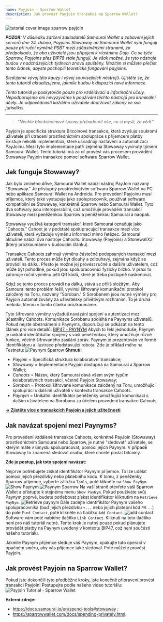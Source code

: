 ```yaml
---
name: Payjoin - Sparrow Wallet
description: Jak provést Payjoin transakci na Sparrow Wallet?
---
```

![tutorial cover image sparrow payjoin](assets/cover.webp)

***POZOR:** V důsledku zatčení zakladatelů Samourai Wallet a zabavení jejich serverů dne 24. dubna, Payjoins Stowaway na Samourai Wallet nyní fungují pouze při ruční výměně PSBT mezi zúčastněnými stranami, za předpokladu, že oba uživatelé jsou připojeni k vlastnímu Dojo. Co se týče Sparrow, Payjoins přes BIP78 stále fungují. Je však možné, že tyto nástroje budou v nadcházejících týdnech znovu spuštěny. Mezitím si můžete přečíst tento článek, abyste pochopili teoretické fungování payjoins.*

_Sledujeme vývoj této kauzy i vývoj souvisejících nástrojů. Ujistěte se, že tento tutoriál aktualizujeme, jakmile budou k dispozici nové informace._

_Tento tutoriál je poskytován pouze pro vzdělávací a informační účely. Nepodporujeme ani nevyzýváme k používání těchto nástrojů pro kriminální účely. Je odpovědností každého uživatele dodržovat zákony ve své jurisdikci._

---

> *"Nechte blockchainové špiony přehodnotit vše, co si myslí, že vědí."*

Payjoin je specifická struktura Bitcoinové transakce, která zvyšuje soukromí uživatele při utrácení prostřednictvím spolupráce s příjemcem platby. Existuje několik implementací, které usnadňují nastavení a automatizaci PayJoinu. Mezi tyto implementace patří zejména Stowaway vyvinutý týmem Samourai Wallet. Tento tutoriál má za cíl provést vás procesem provádění Stowaway Payjoin transakce pomocí softwaru Sparrow Wallet.

## Jak funguje Stowaway?

Jak bylo zmíněno dříve, Samourai Wallet nabízí nástroj PayJoin nazvaný "Stowaway." Je přístupný prostřednictvím softwaru Sparrow Wallet na PC nebo aplikace Samourai Wallet na Androidu. Pro provedení Payjoinu musí příjemce, který také vystupuje jako spolupracovník, používat software kompatibilní se Stowaway, konkrétně Sparrow nebo Samourai Wallet. Tyto dva softwary jsou interoperabilní, což umožňuje provádění transakcí Stowaway mezi peněženkou Sparrow a peněženkou Samourai a naopak.

Stowaway využívá kategorii transakcí, které Samourai označuje jako "Cahoots." Cahoot je v podstatě spolupracující transakce mezi více uživateli, která vyžaduje výměnu informací mimo řetězec. Samourai aktuálně nabízí dva nástroje Cahoots: Stowaway (Payjoins) a StonewallX2 (který prozkoumáme v budoucím článku).

Transakce Cahoots zahrnují výměnu částečně podepsaných transakcí mezi uživateli. Tento proces může být dlouhý a zdlouhavý, zejména když se provádí na dálku. Přesto je možné jej provést ručně s dalším uživatelem, což může být pohodlné, pokud jsou spolupracovníci fyzicky blízko. V praxi to zahrnuje ruční výměnu pěti QR kódů, které je třeba postupně naskenovat.

Když se tento proces provádí na dálku, stává se příliš složitým. Aby Samourai tento problém řešil, vyvinul šifrovaný komunikační protokol založený na Toru, nazvaný "Soroban." S Sorobanem jsou nutné výměny pro Payjoin automatizovány za uživatelsky přívětivým rozhraním. To je druhá metoda, kterou v tomto článku prozkoumáme.

Tyto šifrované výměny vyžadují navázání spojení a autentizaci mezi účastníky Cahoots. Komunikace Sorobanu spoléhá na Paynyms uživatelů. Pokud nejste obeznámeni s Paynyms, doporučuji se odkázat na tento článek pro více detailů: [BIP47 - PAYNYM](https://planb.network/tutorials/privacy/paynym-bip47)
Abych to řekl jednoduše, Paynym je unikátní identifikátor spojený s vaší peněženkou, který umožňuje různé funkce, včetně šifrovaného zasílání zpráv. Paynym je prezentován ve formě identifikátoru a ilustrace představující robota. Zde je příklad mého na Testnetu: ![Paynym Sparrow](assets/en/1.webp)
**Shrnutí:**
- *Payjoin* = Specifická struktura kolaborativní transakce;
- *Stowaway* = Implementace Payjoin dostupná na Samourai a Sparrow Wallet;
- *Cahoots* = Název, který Samourai dává všem svým typům kolaborativních transakcí, včetně Payjoin Stowaway;
- *Soroban* = Protokol šifrované komunikace založený na Toru, umožňující spolupráci s dalšími uživateli v kontextu transakce Cahoots.
- *Paynym* = Unikátní identifikátor peněženky umožňující komunikaci s dalším uživatelem na Sorobanu za účelem provedení transakce Cahoots.

[**-> Zjistěte více o transakcích Payjoin a jejich užitečnosti**](https://planb.network/tutorials/privacy/payjoin)

## Jak navázat spojení mezi Paynyms?

Pro provedení vzdálené transakce Cahoots, konkrétně PayJoin (Stowaway) prostřednictvím Samourai nebo Sparrow, je nutné "sledovat" uživatele, se kterým máte v úmyslu spolupracovat, pomocí jejich Paynym. V případě Stowaway to znamená sledovat osobu, které chcete poslat bitcoiny.

**Zde je postup, jak toto spojení navázat:**

Nejprve potřebujete získat identifikátor Paynym příjemce. To lze udělat pomocí jejich přezdívky nebo platebního kódu. K tomu, z peněženky Sparrow příjemce, vyberte záložku `Tools`, poté klikněte na `Show PayNym`.
![Show Paynym](assets/notext/2.webp)
![Paynym Sparrow](assets/en/1.webp)
Na vaší straně otevřete vaši Sparrow Wallet a přistupte k stejnému menu `Show PayNym`. Pokud používáte svůj Paynym poprvé, budete potřebovat získat identifikátor kliknutím na `Retrieve PayNym`.
![Retrieve paynym](assets/notext/3.webp)
Dále zadejte identifikátor Paynym vašeho spolupracovníka (buď jejich přezdívku `+...` nebo jejich platební kód `PM...`) do pole `Find Contact`, poté klikněte na tlačítko `Add Contact`.
![add contact](assets/notext/4.webp)
Software vám poté nabídne tlačítko `Link Contact`. Kliknutí na toto tlačítko není pro náš tutoriál nutné. Tento krok je nutný pouze pokud plánujete provádět platby na Paynym uvedený v kontextu BIP47, což není součástí našeho tutoriálu.

Jakmile Paynym příjemce sleduje váš Paynym, opakujte tuto operaci v opačném směru, aby vás příjemce také sledoval. Poté můžete provést Payjoin.

## Jak provést Payjoin na Sparrow Wallet?
Pokud jste dokončili tyto předběžné kroky, jste konečně připraveni provést transakci Payjoin! Postupujte podle našeho video tutoriálu:
![Payjoin Tutorial - Sparrow Wallet](https://youtu.be/ZQxKod3e0Mg)

**Externí zdroje:**
- https://docs.samourai.io/en/spend-tools#stowaway ;
- https://sparrowwallet.com/docs/spending-privately.html.